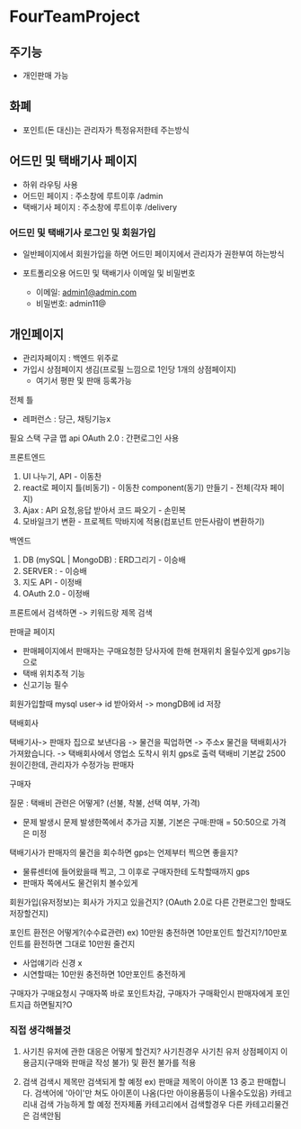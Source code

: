 # FourTeamProject

## 주기능

- 개인판매 가능

## 화폐

- 포인트(돈 대신)는 관리자가 특정유저한테 주는방식

## 어드민 및 택배기사 페이지

- 하위 라우팅 사용
- 어드민 페이지 : 주소창에 루트이후 /admin
- 택배기사 페이지 : 주소창에 루트이후 /delivery

### 어드민 및 택배기사 로그인 및 회원가입

- 일반페이지에서 회원가입을 하면 어드민 페이지에서 관리자가 권한부여 하는방식

- 포트폴리오용 어드민 및 택배기사 이메일 및 비밀번호
  - 이메일: admin1@admin.com
  - 비밀번호: admin11@

## 개인페이지

- 관리자페이지 : 백엔드 위주로
- 가입시 상점페이지 생김(프로필 느낌으로 1인당 1개의 상점페이지)
  - 여기서 평판 및 판매 등록가능

전체 틀

- 레퍼런스 : 당근, 채팅기능x

필요 스택
구글 맵 api
OAuth 2.0 : 간편로그인 사용

프론트엔드

1. UI 나누기, API - 이동찬
2. react로 페이지 틀(비동기) - 이동찬
   component(동기) 만들기 - 전체(각자 페이지)
3. Ajax : API 요청,응답 받아서 코드 짜오기 - 손민복
4. 모바일크기 변환 - 프로젝트 막바지에 적용(컴포넌트 만든사람이 변환하기)

백엔드

1. DB (mySQL | MongoDB) : ERD그리기 - 이승배
2. SERVER : - 이승배
3. 지도 API - 이정배
4. OAuth 2.0 - 이정배

프론트에서 검색하면 -> 키워드랑 제목 검색

판매글 페이지

- 판매페이지에서 판매자는 구매요청한 당사자에 한해 현재위치 올릴수있게 gps기능으로
- 택배 위치추적 기능
- 신고기능 필수

회원가입할때 mysql user-> id 받아와서 -> mongDB에 id 저장

택배회사

택배기사-> 판매자 집으로 보낸다음 -> 물건을 픽업하면 -> 주소x 물건을 택배회사가 가져왔습니다. -> 택배회사에서 영업소 도착시 위치 gps로 출력
택배비 기본값 2500원이긴한데, 관리자가 수정가능
판매자

구매자

질문 : 택배비 관련은 어떻게? (선불, 착불, 선택 여부, 가격)

- 문제 발생시 문제 발생한쪽에서 추가금 지불, 기본은 구매:판매 = 50:50으로 가격은 미정

택배기사가 판매자의 물건을 회수하면 gps는 언제부터 찍으면 좋을지?

- 물류센터에 들어왔을때 찍고, 그 이후로 구매자한테 도착할때까지 gps
- 판매자 쪽에서도 물건위치 볼수있게

회원가입(유저정보)는 회사가 가지고 있을건지? (OAuth 2.0로 다른 간편로그인 할때도 저장할건지)

포인트 환전은 어떻게?(수수료관련) ex) 10만원 충전하면 10만포인트 할건지?/10만포인트를 환전하면 그대로 10만원 줄건지

- 사업얘기라 신경 x
- 시연할때는 10만원 충전하면 10만포인트 충전하게

구매자가 구매요청시 구매자쪽 바로 포인트차감, 구매자가 구매확인시 판매자에게 포인트지급 하면될지?O

### 직접 생각해볼것

1. 사기친 유저에 관한 대응은 어떻게 할건지?
   사기친경우 사기친 유저 상점페이지 이용금지(구매와 판매글 작성 불가) 및 환전 불가를 적용

2. 검색
   검색시 제목만 검색되게 할 예정
   ex) 판매글 제목이 아이폰 13 중고 판매합니다.
   검색어에 '아이'만 쳐도 아이폰이 나옴(다만 아이용품등이 나올수도있음)
   카테고리내 검색 가능하게 할 예정
   전자제품 카테고리에서 검색할경우 다른 카테고리물건은 검색안됨
